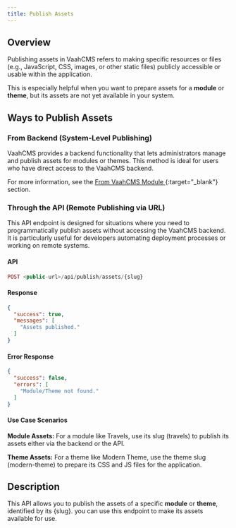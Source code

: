 ```yaml
---
title: Publish Assets
---
```



## Overview
Publishing assets in VaahCMS refers to making specific resources or files
(e.g., JavaScript, CSS, images, or other static files) publicly accessible or usable within the application.

This is especially helpful when you want to prepare assets for a **module** or **theme**,  but its assets are not yet available in your system.



## Ways to Publish Assets

### From Backend  (System-Level Publishing)

VaahCMS provides a backend functionality that lets administrators manage and publish assets for
modules or themes. This method is ideal for users who have direct access to the VaahCMS backend.

For more information, see the [From VaahCMS Module ](../../../vaahcms-2x/the-basics/extend/modules#vaahcms-module){:target="_blank"} section.

### Through the API (Remote Publishing via URL)
   This API endpoint is designed for situations where you need to programmatically publish assets without accessing the VaahCMS backend. 
It is particularly useful for developers automating deployment processes or working on remote systems.


#### API
```php
POST <public-url>/api/publish/assets/{slug}
```

#### Response
```json
{
  "success": true,
  "messages": [
    "Assets published."
  ]
}
```

#### Error Response
```json
{
  "success": false,
  "errors": [
    "Module/Theme not found."
  ]
}
```

#### Use Case Scenarios
**Module Assets:**
For a module like Travels, use its slug (travels) to publish its assets either via the backend or the API.

**Theme Assets:**
For a theme like Modern Theme, use the theme slug (modern-theme) to prepare its CSS and JS files for the application.

## Description
This API allows you to publish the assets of a specific **module** or **theme**, identified by its {slug}.
you can use this endpoint to make its assets available for use.
